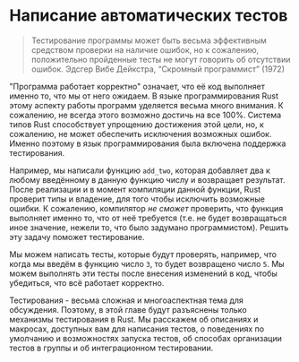 # Написание автоматических тестов

> Тестирование программы может быть весьма эффективным средством проверки на наличие
> ошибок, но к сожалению, положительно пройденные тесты не могут говорить об
> отсутствии ошибок.
> Эдсгер Вибе Дейкстра, “Скромный программист” (1972)

"Программа работает корректно" означает, что её код выполняет именно то, что мы
от него ожидаем. В языке программирования Rust этому аспекту работы программ уделяется
весьма много внимания. К сожалению, не всегда этого возможно достичь на все 100%.
Система типов Rust способствует упрощению достижения этой цели, но, к сожалению,
не может обеспечить исключения возможных ошибок. Именно поэтому в язык программирования
была включена поддержка тестирования.

Например, мы написали функцию `add_two`, которая добавляет два к любому введённому в
данную функцию числу и возвращает результат. После реализации и в момент компиляции
данной функции, Rust проверит типы и владение, для того чтобы исключить возможные
ошибки. К сожалению, компилятор *не сможет* проверить, что функция выполняет именно
то, что от неё требуется (т.е. не будет возвращаться иное значение, нежели то, что
было задумано программистом). Решить эту задачу поможет тестирование.

Мы можем написать тесты, которые будут проверять, например, что когда мы введём в функцию
число `3`, то будет возвращено число `5`. Мы можем выполнять эти тесты после внесения
изменений в код, чтобы убедиться, что всё работает корректно.

Тестирования - весьма сложная и многоаспектная тема для обсуждения. Поэтому, в этой
главе будут разъяснены только механизмы тестирования в Rust. Мы расскажем об описаниях
и макросах, доступных вам для написания тестов, о поведениях по умолчанию и возможностях
запуска тестов, об способах организации тестов в группы и об интеграционном тестировании.
